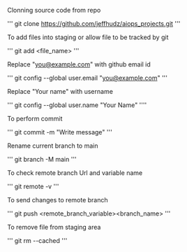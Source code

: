 Clonning source code from repo


'''
git clone https://github.com/jeffhudz/aiops_projects.git
'''

To add files into staging or allow file to be tracked by git

'''
git add <file_name>
'''


Replace "you@example.com" with github email id

'''
git config --global user.email "you@example.com"
'''

Replace "Your name" with username

'''
git config --global user.name "Your Name"
''''

To perform commit

'''
git commit -m "Write message"
'''

Rename current branch to main

'''
git branch -M main
'''

To check remote branch Url and variable name

'''
git remote -v
'''

To send changes to remote branch

'''
git push <remote_branch_variable><branch_name>
'''

To remove file from staging area

'''
git rm --cached <filename>
'''